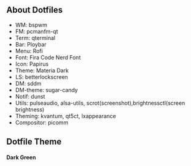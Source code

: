 <h2>About Dotfiles</h2>
<ul>
<li>WM:    bspwm</li>
<li>FM:    pcmanfm-qt</li>
<li>Term:  qterminal</li>
<li>Bar:   Ploybar</li>
<li>Menu:  Rofi</li>
<li>Font:  Fira Code Nerd Font</li>
<li>Icon:  Papirus</li>
<li>Theme: Materia Dark</li>
<li>LS: betterlockscreen</li>
<li>DM: sddm</li>
<li>DM-theme: sugar-candy</li>
<li>Notif: dunst</li>
<li>Utils: pulseaudio, alsa-utils, scrot(screenshot),brightnessctl(screen brightness) </li>
<li>Theming: kvantum, qt5ct, lxappearance</li>
<li>Compositor: picomm</li> 
</ul>

<h2>Dotfile Theme</h2>
<h4>Dark Green</h4>
